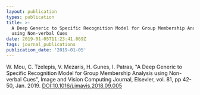 ```yaml
---
layout: publication
types: publication
title: >-
  A Deep Generic to Specific Recognition Model for Group Membership Analysis
  using Non-verbal Cues
date: 2019-01-05T11:23:41.869Z
tags: journal_publications
publication_date: '2019-01-05'
---
```

W. Mou, C. Tzelepis, V. Mezaris, H. Gunes, I. Patras, "A Deep Generic to Specific Recognition Model for Group Membership Analysis using Non-verbal Cues", Image and Vision Computing Journal, Elsevier, vol. 81, pp 42-50, Jan. 2019. [DOI:10.1016/j.imavis.2018.09.005](https://doi.org/10.1016/j.imavis.2018.09.005)
